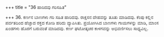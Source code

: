 +++
title = "36 ಹಾರಿದವು ಗರಿಸಹಿತ"

+++
36. ಕರ್ಣನ ಬಾಣಗಳು ಗರಿ ಸಹಿತ ಹಾರಿದವು. ರಾಕ್ಷಸನ ದೇಹವನ್ನು ತೂತು ಮಾಡಿದವು. ಕೆಂಪು ಕಲ್ಲಿನ ಪರ್ವತದಿಂದ ಹೆಚ್ಚಾದ ರಕ್ತದ ಕೋಡಿ ಹರಿದು ವ್ಯಾಪಿಸಿತು.  ಪ್ರಯೋಗಿಸಿದ ಬಾಣಗಳು ಗಾಯಗಳನ್ನು ಮಾಡಿ, ಮಾಂಸ ಖಂಡಗಳು ಹೊರಗೆ ಬರುವಂತೆ ಮಾಡಿದವು. ಕರ್ಣ ಘಟೋತ್ಕಚರ ಕಾಳಗವನ್ನು ಅಭಿವರ್ಣಿಸಲು ಸಾಧ್ಯವಿಲ್ಲ.